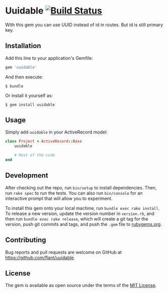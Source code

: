 # Uuidable [![Build Status](https://travis-ci.org/flant/uuidable.svg?branch=master)](https://travis-ci.org/flant/uuidable)

With this gem you can use UUID instead of id in routes. But id is still primary key.

## Installation

Add this line to your application's Gemfile:

```ruby
gem 'uuidable'
```

And then execute:

    $ bundle

Or install it yourself as:

    $ gem install uuidable

## Usage

Simply add `uuidable` in your ActiveRecord model:

```ruby
class Project < ActiveRecord::Base
    uuidable

    # Rest of the code
end
```

## Development

After checking out the repo, run `bin/setup` to install dependencies. Then, run `rake spec` to run the tests. You can also run `bin/console` for an interactive prompt that will allow you to experiment.

To install this gem onto your local machine, run `bundle exec rake install`. To release a new version, update the version number in `version.rb`, and then run `bundle exec rake release`, which will create a git tag for the version, push git commits and tags, and push the `.gem` file to [rubygems.org](https://rubygems.org).

## Contributing

Bug reports and pull requests are welcome on GitHub at https://github.com/flant/uuidable.


## License

The gem is available as open source under the terms of the [MIT License](http://opensource.org/licenses/MIT).

